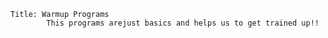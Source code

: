 


    Title: Warmup Programs
            This programs arejust basics and helps us to get trained up!!

